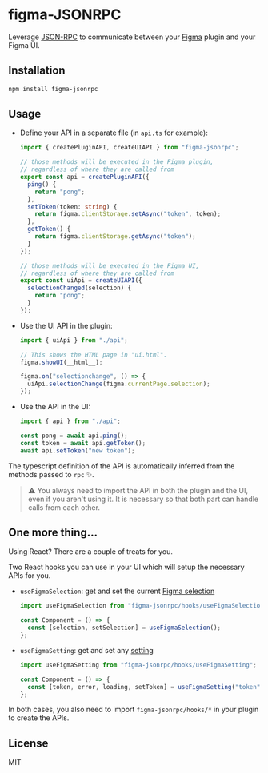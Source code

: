 # figma-JSONRPC

Leverage [JSON-RPC](https://www.jsonrpc.org) to communicate between your [Figma](https://www.figma.com/) plugin and your Figma UI.

## Installation

```bash
npm install figma-jsonrpc
```

## Usage

- Define your API in a separate file (in `api.ts` for example):

  ```ts
  import { createPluginAPI, createUIAPI } from "figma-jsonrpc";

  // those methods will be executed in the Figma plugin,
  // regardless of where they are called from
  export const api = createPluginAPI({
    ping() {
      return "pong";
    },
    setToken(token: string) {
      return figma.clientStorage.setAsync("token", token);
    },
    getToken() {
      return figma.clientStorage.getAsync("token");
    }
  });

  // those methods will be executed in the Figma UI,
  // regardless of where they are called from
  export const uiApi = createUIAPI({
    selectionChanged(selection) {
      return "pong";
    }
  });
  ```

- Use the UI API in the plugin:

  ```ts
  import { uiApi } from "./api";

  // This shows the HTML page in "ui.html".
  figma.showUI(__html__);

  figma.on("selectionchange", () => {
    uiApi.selectionChange(figma.currentPage.selection);
  });
  ```

- Use the API in the UI:

  ```ts
  import { api } from "./api";

  const pong = await api.ping();
  const token = await api.getToken();
  await api.setToken("new token");
  ```

The typescript definition of the API is automatically inferred from the methods passed to `rpc` :sparkles:.

> :warning: You always need to import the API in both the plugin and the UI, even if you aren't using it. It is necessary so that both part can handle calls from each other.

## One more thing...

Using React? There are a couple of treats for you.

Two React hooks you can use in your UI which will setup the necessary APIs for you.

- `useFigmaSelection`: get and set the current [Figma selection](https://www.figma.com/plugin-docs/api/properties/PageNode-selection/#docsNav)

  ```js
  import useFigmaSelection from "figma-jsonrpc/hooks/useFigmaSelection";

  const Component = () => {
    const [selection, setSelection] = useFigmaSelection();
  };
  ```

- `useFigmaSetting`: get and set any [setting](https://www.figma.com/plugin-docs/api/figma-clientStorage/)

  ```js
  import useFigmaSetting from "figma-jsonrpc/hooks/useFigmaSetting";

  const Component = () => {
    const [token, error, loading, setToken] = useFigmaSetting("token");
  };
  ```

In both cases, you also need to import `figma-jsonrpc/hooks/*` in your plugin to create the APIs.

## License

MIT
